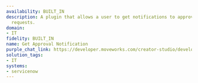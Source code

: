 ```yaml
---
availability: BUILT_IN
description: A plugin that allows a user to get notifications to approve access to
  requests.
domain:
- IT
fidelity: BUILT_IN
name: Get Approval Notification
purple_chat_link: https://developer.moveworks.com/creator-studio/developer-tools/purple-chat/?conversation=%7B%22startTimestamp%22%3A%2211%3A43%2BAM%22%2C%22messages%22%3A%5B%7B%22role%22%3A%22assistant%22%2C%22parts%22%3A%5B%7B%22richText%22%3A%22You+have+a+new+software+access+request.%22%7D%2C%7B%22richText%22%3A%22%3Cb%3ERequest+Details%3C%2Fb%3E%3Cbr%3E%3Cb%3ERequester%3A%3C%2Fb%3E+John+Doe%3Cbr%3E%3Cb%3ESoftware%3A%3C%2Fb%3E+Adobe+Photoshop%3Cbr%3E%3Cb%3EReason%3A%3C%2Fb%3E+Required+for+design+work%3Cbr%3E%22%7D%2C%7B%22buttons%22%3A%5B%7B%22style%22%3A%22filled%22%2C%22buttonText%22%3A%22Approve%22%7D%2C%7B%22style%22%3A%22outlined%22%2C%22buttonText%22%3A%22Deny%22%7D%2C%7B%22style%22%3A%22outlined%22%2C%22buttonText%22%3A%22View+in+ServiceNow%22%7D%5D%7D%5D%7D%5D%7D
solution_tags:
- IT
systems:
- servicenow
---
```


